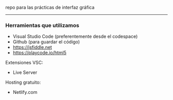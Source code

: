repo para las prácticas de interfaz gráfica

---
### Herramientas que utilizamos

- Visual Studio Code (preferentemente desde el codespace)
- Github (para guardar el código)
- https://jsfiddle.net
- https://playcode.io/html5

Extensiones VSC:
- Live Server

Hosting gratuito:
- Netlify.com